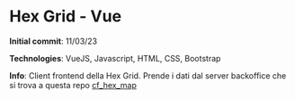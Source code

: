 # Hex Grid - Vue

**Initial commit**: 11/03/23

**Technologies**: VueJS, Javascript, HTML, CSS, Bootstrap

**Info**: Client frontend della Hex Grid. Prende i dati dal server backoffice che si trova a questa repo <a href="https://github.com/cyberfolk/cf_hex_map">cf_hex_map</a>

